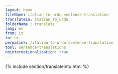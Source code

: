 ```yaml
---
layout: home
fileName: italian-to-urdu-sentence-translation
translatein: italian_to_urdu
folderName : translate
lang: en
from: it
to: ur
permalink: /italian-to-urdu-sentence-translation
tool: sentence-translations
nointernationalization: true
---
```

{% include section/translateinto.html %}

